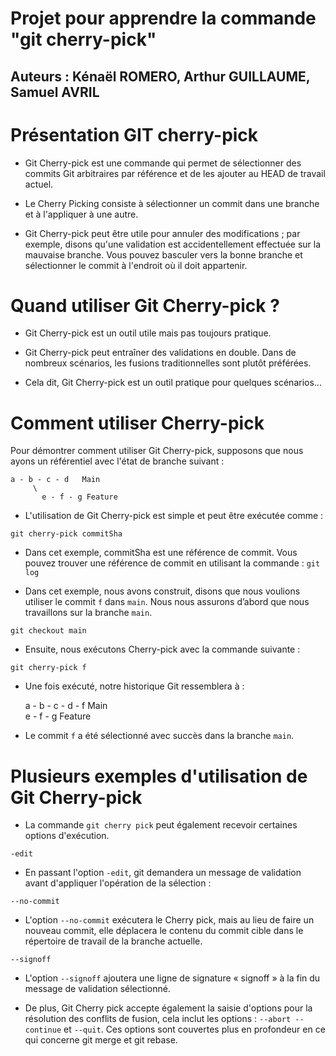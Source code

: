 # Projet pour apprendre la commande "git cherry-pick"

## Auteurs : Kénaël ROMERO, Arthur GUILLAUME, Samuel AVRIL

# Présentation GIT cherry-pick 

- Git Cherry-pick est une commande qui permet de sélectionner des commits Git arbitraires par référence et de les ajouter au HEAD de travail actuel. 

- Le Cherry Picking consiste à sélectionner un commit dans une branche et à l'appliquer à une autre.

- Git Cherry-pick peut être utile pour annuler des modifications ; par exemple, disons qu'une validation est accidentellement effectuée sur la mauvaise branche. Vous pouvez basculer vers la bonne branche et sélectionner le commit à l'endroit où il doit appartenir.

# Quand utiliser Git Cherry-pick ?

- Git Cherry-pick est un outil utile mais pas toujours pratique. 

- Git Cherry-pick peut entraîner des validations en double. Dans de nombreux scénarios, les fusions traditionnelles sont plutôt préférées.

- Cela dit, Git Cherry-pick est un outil pratique pour quelques scénarios...

# Comment utiliser Cherry-pick 

Pour démontrer comment utiliser Git Cherry-pick, supposons que nous ayons un référentiel avec l'état de branche suivant :

    a - b - c - d   Main
         \
           e - f - g Feature

- L'utilisation de Git Cherry-pick est simple et peut être exécutée comme :

`git cherry-pick commitSha`

- Dans cet exemple, commitSha est une référence de commit. Vous pouvez trouver une référence de commit en utilisant la commande : `git log`

- Dans cet exemple, nous avons construit, disons que nous voulions utiliser le commit `f` dans `main`. Nous nous assurons d’abord que nous travaillons sur la branche `main`.

`git checkout main`

- Ensuite, nous exécutons Cherry-pick avec la commande suivante :

`git cherry-pick f`

- Une fois exécuté, notre historique Git ressemblera à :

    a - b - c - d - f   Main
         \
           e - f - g Feature

- Le commit `f` a été sélectionné avec succès dans la branche `main`.

# Plusieurs exemples d'utilisation de Git Cherry-pick 

- La commande `git cherry pick` peut également recevoir certaines options d'exécution.

`-edit`

- En passant l'option `-edit`, git demandera un message de validation avant d'appliquer l'opération de la sélection :

`--no-commit` 

- L'option `--no-commit` exécutera le Cherry pick, mais au lieu de faire un nouveau commit, elle déplacera le contenu du commit cible dans le répertoire de travail de la branche actuelle.

`--signoff`

- L'option `--signoff` ajoutera une ligne de signature « signoff » à la fin du message de validation sélectionné.

- De plus, Git Cherry pick accepte également la saisie d'options pour la résolution des conflits de fusion, cela inclut les options : `--abort --continue` et `--quit`. Ces options sont couvertes plus en profondeur en ce qui concerne git merge et git rebase.















